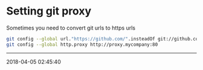 # Setting git proxy

Sometimes you need to convert git urls to https urls
```bash
git config --global url."https://github.com/".insteadOf git://github.com/
git config --global http.proxy http://proxy.mycompany:80
```


* * *
2018-04-05 02:45:40
